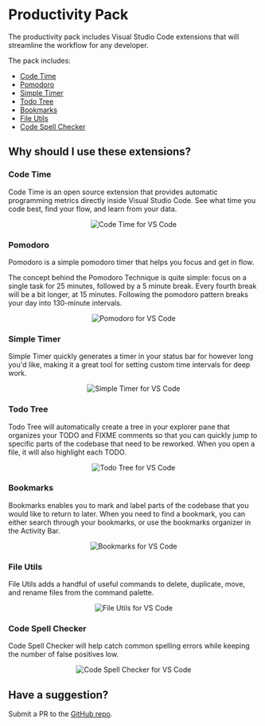 # Productivity Pack

The productivity pack includes Visual Studio Code extensions that will streamline the workflow for any developer. 

The pack includes: 

* [Code Time](https://marketplace.visualstudio.com/items?itemName=softwaredotcom.swdc-vscode)
* [Pomodoro](https://marketplace.visualstudio.com/items?itemName=cosminalco.pomodoro)
* [Simple Timer](https://marketplace.visualstudio.com/items?itemName=burkeholland.simple-timer)
* [Todo Tree](https://marketplace.visualstudio.com/items?itemName=Gruntfuggly.todo-tree)
* [Bookmarks](https://marketplace.visualstudio.com/items?itemName=alefragnani.Bookmarks)
* [File Utils](https://marketplace.visualstudio.com/items?itemName=sleistner.vscode-fileutils)
* [Code Spell Checker](https://marketplace.visualstudio.com/items?itemName=streetsidesoftware.code-spell-checker)

## Why should I use these extensions? 

### Code Time

Code Time is an open source extension that provides automatic programming metrics directly inside Visual Studio Code. See what time you code best, find your flow, and learn from your data. 

<p align="center" style="margin: 0 10%">
  <img src="https://s3-us-west-1.amazonaws.com/swdc-static-assets/vs-code-dashboard.gif" alt="Code Time for VS Code" />
</p>

### Pomodoro

Pomodoro is a simple pomodoro timer that helps you focus and get in flow. 

The concept behind the Pomodoro Technique is quite simple: focus on a single task for 25 minutes, followed by a 5 minute break. Every fourth break will be a bit longer, at 15 minutes. Following the pomodoro pattern breaks your day into 130-minute intervals.

<p align="center" style="margin: 0 10%">
  <img src="https://github.com/cosminalco/pomodoro-vscode/raw/master/images/pomodoro.gif" alt="Pomodoro for VS Code" />
</p>

### Simple Timer

Simple Timer quickly generates a timer in your status bar for however long you'd like, making it a great tool for setting custom time intervals for deep work. 

<p align="center" style="margin: 0 10%">
  <img src="https://i.imgur.com/LONhxX5.png" alt="Simple Timer for VS Code" />
</p>

### Todo Tree

Todo Tree will automatically create a tree in your explorer pane that organizes your TODO and FIXME comments so that you can quickly jump to specific parts of the codebase that need to be reworked. When you open a file, it will also highlight each TODO.

<p align="center" style="margin: 0 10%">
  <img src="https://raw.githubusercontent.com/Gruntfuggly/todo-tree/master/resources/screenshot.png" alt="Todo Tree for VS Code" />
</p>

### Bookmarks

Bookmarks enables you to mark and label parts of the codebase that you would like to return to later. When you need to find a bookmark, you can either search through your bookmarks, or use the bookmarks organizer in the Activity Bar. 

<p align="center" style="margin: 0 10%">
  <img src="https://github.com/alefragnani/vscode-bookmarks/raw/master/images/bookmarks-toggle-labeled.gif" alt="Bookmarks for VS Code" />
</p>

### File Utils

File Utils adds a handful of useful commands to delete, duplicate, move, and rename files from the command palette. 

<p align="center" style="margin: 0 10%">
  <img src="https://github.com/sleistner/vscode-fileutils/raw/master/images/howto.png" alt="File Utils for VS Code" />
</p>

### Code Spell Checker

Code Spell Checker will help catch common spelling errors while keeping the number of false positives low.

<p align="center" style="margin: 0 10%">
  <img src="https://raw.githubusercontent.com/Jason-Rev/vscode-spell-checker/master/packages/client/images/example.gif" alt="Code Spell Checker for VS Code" />
</p>

## Have a suggestion? 

Submit a PR to the [GitHub repo](https://github.com/geoffstevens8/productivity-pack). 
